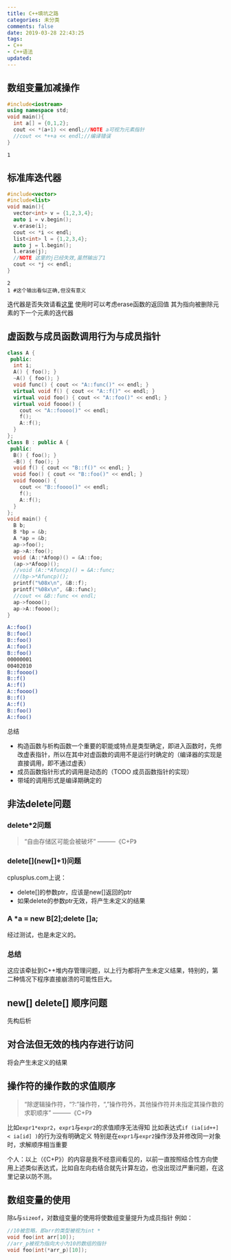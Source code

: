```yaml
---
title: C++填坑之路
categories: 未分类
comments: false
date: 2019-03-28 22:43:25
tags:
- C++
- C++语法
updated:
---
```

## 数组变量加减操作
```cpp
#include<iostream>
using namespace std;
void main(){
  int a[] = {0,1,2};
  cout << *(a+1) << endl;//NOTE a可视为元素指针
  //cout << *++a << endl;//编译错误
}
```
```
1
```
<!--more-->
## 标准库迭代器
```cpp
#include<vector>
#include<list>
void main(){
  vector<int> v = {1,2,3,4};
  auto i = v.begin();
  v.erase(i);
  cout << *i << endl;
  list<int> l = {1,2,3,4};
  auto j = l.begin();
  l.erase(j);
  //NOTE 这里的j已经失效,虽然输出了1
  cout << *j << endl;
}
```
```
2
1 #这个输出看似正确,但没有意义
```
迭代器是否失效请看[这里](https://zh.cppreference.com/w/cpp/container#迭代器非法化)
使用时可以考虑erase函数的返回值 其为指向被删除元素的下一个元素的迭代器
## 虚函数与成员函数调用行为与成员指针
```cpp
class A {
 public:
  int i;
  A() { foo(); }
  ~A() { foo(); }
  void func() { cout << "A::func()" << endl; }
  virtual void f() { cout << "A::f()" << endl; }
  virtual void foo() { cout << "A::foo()" << endl; }
  virtual void foooo() {
    cout << "A::foooo()" << endl;
    f();
    A::f();
  }
};
class B : public A {
 public:
  B() { foo(); }
  ~B() { foo(); }
  void f() { cout << "B::f()" << endl; }
  void foo() { cout << "B::foo()" << endl; }
  void foooo() {
    cout << "B::foooo()" << endl;
    f();
    A::f();
  }
};
void main() {
  B b;
  B *bp = &b;
  A *ap = &b;
  ap->foo();
  ap->A::foo();
  void (A::*Afoop)() = &A::foo;
  (ap->*Afoop)();
  //void (A::*Afuncp)() = &A::func;
  //(bp->*Afuncp)();
  printf("%08x\n", &B::f);
  printf("%08x\n", &B::func);
  //cout << &B::func << endl;
  ap->foooo();
  ap->A::foooo();
}
```
```bash
A::foo()
B::foo()
B::foo()
A::foo()
B::foo()
00000001
00402010
B::foooo()
B::f()
A::f()
A::foooo()
B::f()
A::f()
B::foo()
A::foo()
```
总结
- 构造函数与析构函数一个重要的职能或特点是类型确定，即进入函数时，先修改虚表指针，所以在其中对虚函数的调用不是运行时确定的（编译器的实现是直接调用，即不通过虚表）
- 成员函数指针形式的调用是动态的（TODO 成员函数指针的实现）
- 带域的调用形式是编译期确定的

## 非法delete问题
### delete*2问题
>“自由存储区可能会被破坏”
———《C+P》
### delete\[](new[]+1)问题
cplusplus.com上说：
- delete[]的参数ptr，应该是new[]返回的ptr
- 如果delete的参数ptr无效，将产生未定义的结果
### A *a = new B[2];delete []a;
经过测试，也是未定义的。
### 总结
这应该牵扯到C++堆内存管理问题，以上行为都将产生未定义结果，特别的，第二种情况下程序直接崩溃的可能性巨大。
## new[] delete[] 顺序问题
先构后析
## 对合法但无效的栈内存进行访问
将会产生未定义的结果
## 操作符的操作数的求值顺序
>“除逻辑操作符，“?:”操作符，“,”操作符外，其他操作符并未指定其操作数的求职顺序”
———《C+P》

比如`expr1*expr2`，`expr1`与`expr2`的求值顺序无法得知
比如表达式`if (ia[id++] < ia[id] )`的行为没有明确定义
特别是在`expr1`与`expr2`操作涉及并修改同一对象时，求解顺序相当重要

个人：以上（《C+P》）的内容是我不经意间看见的，以前一直按照结合性方向使用上述类似表达式，比如自左向右结合就先计算左边，也没出现过严重问题，在这里记录以防不测。
## 数组变量的使用
除`&`与`sizeof`，对数组变量的使用将使数组变量提升为成员指针
例如：
```cpp
//10被忽略，即arr的类型被视为int *
void foo(int arr[10]);
//arr_p被视为指向大小为10的数组的指针
void foo(int(*arr_p)[10]);
```
